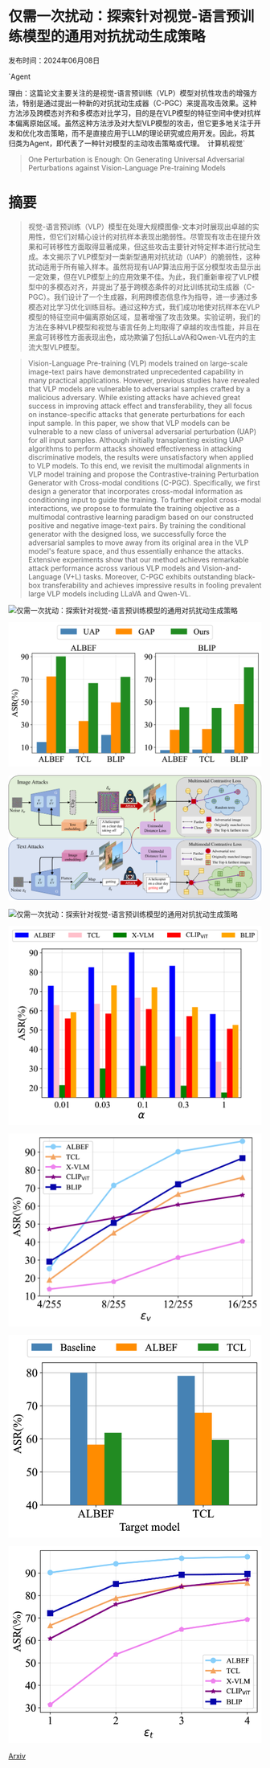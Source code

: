 # 仅需一次扰动：探索针对视觉-语言预训练模型的通用对抗扰动生成策略

发布时间：2024年06月08日

`Agent

理由：这篇论文主要关注的是视觉-语言预训练（VLP）模型对抗性攻击的增强方法，特别是通过提出一种新的对抗扰动生成器（C-PGC）来提高攻击效果。这种方法涉及跨模态对齐和多模态对比学习，目的是在VLP模型的特征空间中使对抗样本偏离原始区域。虽然这种方法涉及对大型VLP模型的攻击，但它更多地关注于开发和优化攻击策略，而不是直接应用于LLM的理论研究或应用开发。因此，将其归类为Agent，即代表了一种针对模型的主动攻击策略或代理。` `计算机视觉`

> One Perturbation is Enough: On Generating Universal Adversarial Perturbations against Vision-Language Pre-training Models

# 摘要

> 视觉-语言预训练（VLP）模型在处理大规模图像-文本对时展现出卓越的实用性，但它们对精心设计的对抗样本表现出脆弱性。尽管现有攻击在提升效果和可转移性方面取得显著成果，但这些攻击主要针对特定样本进行扰动生成。本文揭示了VLP模型对一类新型通用对抗扰动（UAP）的脆弱性，这种扰动适用于所有输入样本。虽然将现有UAP算法应用于区分模型攻击显示出一定效果，但在VLP模型上的应用效果不佳。为此，我们重新审视了VLP模型中的多模态对齐，并提出了基于跨模态条件的对比训练扰动生成器（C-PGC）。我们设计了一个生成器，利用跨模态信息作为指导，进一步通过多模态对比学习优化训练目标。通过这种方式，我们成功地使对抗样本在VLP模型的特征空间中偏离原始区域，显著增强了攻击效果。实验证明，我们的方法在多种VLP模型和视觉与语言任务上均取得了卓越的攻击性能，并且在黑盒可转移性方面表现出色，成功欺骗了包括LLaVA和Qwen-VL在内的主流大型VLP模型。

> Vision-Language Pre-training (VLP) models trained on large-scale image-text pairs have demonstrated unprecedented capability in many practical applications. However, previous studies have revealed that VLP models are vulnerable to adversarial samples crafted by a malicious adversary. While existing attacks have achieved great success in improving attack effect and transferability, they all focus on instance-specific attacks that generate perturbations for each input sample. In this paper, we show that VLP models can be vulnerable to a new class of universal adversarial perturbation (UAP) for all input samples. Although initially transplanting existing UAP algorithms to perform attacks showed effectiveness in attacking discriminative models, the results were unsatisfactory when applied to VLP models. To this end, we revisit the multimodal alignments in VLP model training and propose the Contrastive-training Perturbation Generator with Cross-modal conditions (C-PGC). Specifically, we first design a generator that incorporates cross-modal information as conditioning input to guide the training. To further exploit cross-modal interactions, we propose to formulate the training objective as a multimodal contrastive learning paradigm based on our constructed positive and negative image-text pairs. By training the conditional generator with the designed loss, we successfully force the adversarial samples to move away from its original area in the VLP model's feature space, and thus essentially enhance the attacks. Extensive experiments show that our method achieves remarkable attack performance across various VLP models and Vision-and-Language (V+L) tasks. Moreover, C-PGC exhibits outstanding black-box transferability and achieves impressive results in fooling prevalent large VLP models including LLaVA and Qwen-VL.

![仅需一次扰动：探索针对视觉-语言预训练模型的通用对抗扰动生成策略](../../../paper_images/2406.05491/x1.png)

![仅需一次扰动：探索针对视觉-语言预训练模型的通用对抗扰动生成策略](../../../paper_images/2406.05491/x2.png)

![仅需一次扰动：探索针对视觉-语言预训练模型的通用对抗扰动生成策略](../../../paper_images/2406.05491/x3.png)

![仅需一次扰动：探索针对视觉-语言预训练模型的通用对抗扰动生成策略](../../../paper_images/2406.05491/x4.png)

![仅需一次扰动：探索针对视觉-语言预训练模型的通用对抗扰动生成策略](../../../paper_images/2406.05491/x5.png)

![仅需一次扰动：探索针对视觉-语言预训练模型的通用对抗扰动生成策略](../../../paper_images/2406.05491/x6.png)

![仅需一次扰动：探索针对视觉-语言预训练模型的通用对抗扰动生成策略](../../../paper_images/2406.05491/x7.png)

![仅需一次扰动：探索针对视觉-语言预训练模型的通用对抗扰动生成策略](../../../paper_images/2406.05491/x8.png)

[Arxiv](https://arxiv.org/abs/2406.05491)